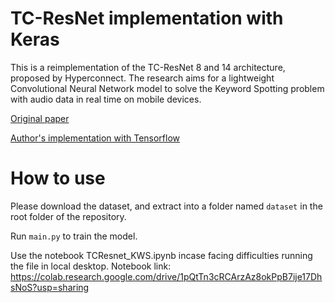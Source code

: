 # TC-ResNet implementation with Keras

This is a reimplementation of the TC-ResNet 8 and 14 architecture, proposed by Hyperconnect. The research aims for a lightweight Convolutional Neural Network model to solve the Keyword Spotting problem with audio data in real time on mobile devices.

[Original paper](https://arxiv.org/abs/1904.03814v2)

[Author's implementation with Tensorflow](https://github.com/hyperconnect/TC-ResNet)

# How to use
Please download the dataset, and extract into a folder named `dataset` in the root folder of the repository.

Run `main.py` to train the model.

Use the notebook TCResnet_KWS.ipynb incase facing difficulties running the file in local desktop.
Notebook link: https://colab.research.google.com/drive/1pQtTn3cRCArzAz8okPpB7ije17DhsNoS?usp=sharing